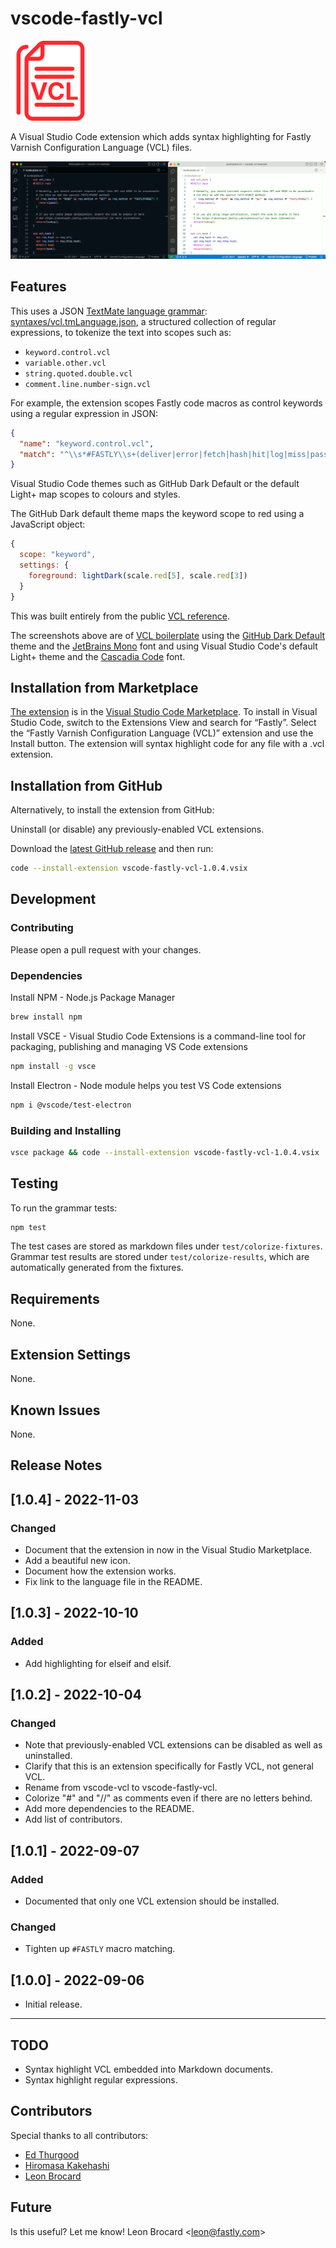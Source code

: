 # vscode-fastly-vcl

![.vcl icon](icon.png)

A Visual Studio Code extension which adds syntax highlighting for Fastly Varnish Configuration Language (VCL) files.

![Dark and light screenshots](screenshots.png)

## Features

This uses a JSON [TextMate language grammar](https://macromates.com/manual/en/language_grammars): [syntaxes/vcl.tmLanguage.json](syntaxes/vcl.tmLanguage.json), a structured collection of regular expressions, to tokenize the text into scopes such as:

- `keyword.control.vcl`
- `variable.other.vcl`
- `string.quoted.double.vcl`
- `comment.line.number-sign.vcl`

For example, the extension scopes Fastly code macros as control keywords using a regular expression in JSON:

```json
{
  "name": "keyword.control.vcl",
  "match": "^\\s*#FASTLY\\s+(deliver|error|fetch|hash|hit|log|miss|pass|recv)\\s*$"
}
```

Visual Studio Code themes such as GitHub Dark Default or the default Light+ map scopes to colours and styles.

The GitHub Dark default theme maps the keyword scope to red using a JavaScript object:

```js
{
  scope: "keyword",
  settings: {
    foreground: lightDark(scale.red[5], scale.red[3])
  }
}
```

This was built entirely from the public [VCL reference](https://developer.fastly.com/reference/vcl/).

The screenshots above are of [VCL boilerplate](https://developer.fastly.com/learning/vcl/using/#adding-vcl-to-your-service-configuration) using the [GitHub Dark Default](https://marketplace.visualstudio.com/items?itemName=GitHub.github-vscode-theme) theme and the [JetBrains Mono](https://www.jetbrains.com/lp/mono/) font and using Visual Studio Code's default Light+ theme and the [Cascadia Code](https://github.com/microsoft/cascadia-code) font.

## Installation from Marketplace

[The extension](https://marketplace.visualstudio.com/items?itemName=fastly.vscode-fastly-vcl) is in the [Visual Studio Code Marketplace](https://marketplace.visualstudio.com/VSCode). To install in Visual Studio Code, switch to the Extensions View and search for “Fastly”. Select the “Fastly Varnish Configuration Language (VCL)” extension and use the Install button. The extension will syntax highlight code for any file with a .vcl extension.

## Installation from GitHub

Alternatively, to install the extension from GitHub:

Uninstall (or disable) any previously-enabled VCL extensions.

Download the [latest GitHub release](https://github.com/fastly/vscode-fastly-vcl/releases/) and then run:

```bash
code --install-extension vscode-fastly-vcl-1.0.4.vsix
```

## Development

### Contributing

Please open a pull request with your changes.

### Dependencies

Install NPM - Node.js Package Manager

```bash
brew install npm
```

Install VSCE - Visual Studio Code Extensions is a command-line tool for packaging, publishing and managing VS Code extensions

```bash
npm install -g vsce
```

Install Electron - Node module helps you test VS Code extensions

```bash
npm i @vscode/test-electron
```

### Building and Installing

```bash
vsce package && code --install-extension vscode-fastly-vcl-1.0.4.vsix
```

## Testing

To run the grammar tests:

```bash
npm test
```

The test cases are stored as markdown files under `test/colorize-fixtures`. Grammar test results are stored under `test/colorize-results`, which are automatically generated from the fixtures.

## Requirements

None.

## Extension Settings

None.

## Known Issues

None.

## Release Notes

## [1.0.4] - 2022-11-03

### Changed

- Document that the extension in now in the Visual Studio Marketplace.
- Add a beautiful new icon.
- Document how the extension works.
- Fix link to the language file in the README.

## [1.0.3] - 2022-10-10

### Added

- Add highlighting for elseif and elsif.

## [1.0.2] - 2022-10-04

### Changed

- Note that previously-enabled VCL extensions can be disabled as well as uninstalled.
- Clarify that this is an extension specifically for Fastly VCL, not general VCL.
- Rename from vscode-vcl to vscode-fastly-vcl.
- Colorize "#" and "//" as comments even if there are no letters behind.
- Add more dependencies to the README.
- Add list of contributors.

## [1.0.1] - 2022-09-07

### Added

- Documented that only one VCL extension should be installed.

### Changed

- Tighten up `#FASTLY` macro matching.

## [1.0.0] - 2022-09-06

- Initial release.

---

## TODO

- Syntax highlight VCL embedded into Markdown documents.
- Syntax highlight regular expressions.

## Contributors

Special thanks to all contributors:

- [Ed Thurgood](https://github.com/ejthurgo)
- [Hiromasa Kakehashi](https://github.com/hrmsk66)
- [Leon Brocard](https://github.com/acme)

## Future

Is this useful? Let me know! Leon Brocard <<leon@fastly.com>>
